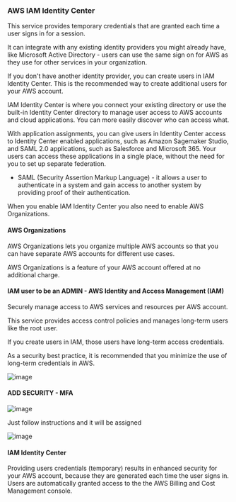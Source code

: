 
### AWS IAM Identity Center   

This service provides temporary credentials that are granted each time a user signs in for a session. 

It can integrate with any existing identity providers you might already have, like Microsoft Active Directory - users can use the same sign on for AWS as they use for other services in your organization. 

If you don't have another identity provider, you can create users in IAM Identity Center. 
This is the recommended way to create additional users for your AWS account.

IAM Identity Center is where you connect your existing directory or use the built-in Identity Center directory to manage user access to AWS accounts and cloud applications. You can more easily discover who can access what.

With application assignments, you can give users in Identity Center access to Identity Center enabled applications, such as Amazon Sagemaker Studio, and SAML 2.0 applications, 
such as Salesforce and Microsoft 365. Your users can access these applications in a single place, without the need for you to set up separate federation.

* SAML (Security Assertion Markup Language) - it allows a user to authenticate in a system and gain access to another system by providing proof of their authentication.

When you enable IAM Identity Center you also need to enable AWS Organizations.


#### AWS Organizations

AWS Organizations lets you organize multiple AWS accounts so that you can have separate AWS accounts for different use cases. 

AWS Organizations is a feature of your AWS account offered at no additional charge.
  

#### IAM user to be an ADMIN    -  AWS Identity and Access Management (IAM)

 Securely manage access to AWS services and resources per AWS account.

This service provides access control policies and manages long-term users like the root user. 

If you create users in IAM, those users have long-term access credentials. 

As a security best practice, it is recommended that you minimize the use of long-term credentials in AWS.




![image](https://github.com/M4gOo/PROJECTS/assets/57456345/4c3755a2-965a-4d4c-bb9e-b0980f6a73d6)



#### ADD SECURITY - MFA


![image](https://github.com/M4gOo/PROJECTS/assets/57456345/124c1917-f128-4b7b-8156-715aab901eaf)


Just follow instructions and it will be assigned

![image](https://github.com/M4gOo/PROJECTS/assets/57456345/b217dbae-78d7-4a18-a86a-3ccfa946f2dc)


####  IAM Identity Center

Providing users credentials (temporary) results in enhanced security for your AWS account, because they are generated each time the user signs in.
Users are automatically granted access to the the AWS Billing and Cost Management console.












